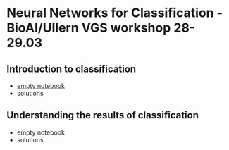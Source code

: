 # Neural Networks for Classification - BioAI/Ullern VGS workshop 28-29.03

## Introduction to classification

- [empty notebook](https://colab.research.google.com/drive/1q1AGntKheYK1Inpy0MkLj4WKrVhVZGey?usp=sharing)
- solutions

## Understanding the results of classification
- empty notebook
- solutions
